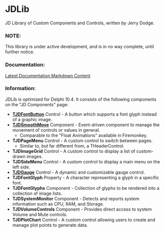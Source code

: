 # JDLib
JD Library of Custom Components and Controls, written by Jerry Dodge.

### NOTE:
This library is under active development, and is in no way complete, until further notice.

### Documentation:

[Latest Documentation Markdown Content](/Docs/JDLib%20Docs.md)

### Information:
JDLib is optimized for Delphi 10.4. It consists of the following components on the "JD Components" page:

- **[TJDFontButton](/Docs/TJDFontButton.md)** Control - A button which supports a font glyph instead of a graphic image.
-  **[TJDSmoothMove](/Docs/TJDSmoothMove.md)** Component - Event-driven component to manage the movement of controls or values in general. 
    - Comparable to the "Float Animations" available in Firemonkey.
- **TJDPageMenu** Control - A custom control to switch between pages. 
    - Similar to, but far different from, a THeaderControl.
- **TJDImageGrid** Control - A custom control to display a list of custom-drawn images.
- **TJDSideMenu** Control - A custom control to display a main menu on the left side.
- **[TJDGauge](/Docs/TJDGauge.md)** Control - A dynamic and customizable gauge control.
- **TJDFontGlyph** Property - A character representing a glyph in a specific font.
- **TJDFontGlyphs** Component - Collection of glyphs to be rendered into a collection of image lists.
- **TJDSystemMonitor** Component - Detects and reports system information such as CPU, RAM, and Storage.
- **TJDVolumeControls** Component - Provides direct access to system Volume and Mute controls.
- **TJDPlotChart** Control - A custom control allowing users to create and manage plot points to generate data.
